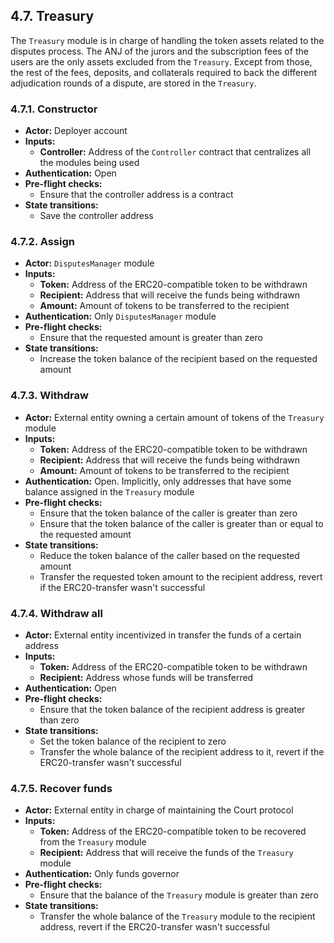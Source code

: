 ## 4.7. Treasury

The `Treasury` module is in charge of handling the token assets related to the disputes process. 
The ANJ of the jurors and the subscription fees of the users are the only assets excluded from the `Treasury`. 
Except from those, the rest of the fees, deposits, and collaterals required to back the different adjudication rounds of a dispute, are stored in the `Treasury`.  

### 4.7.1. Constructor

- **Actor:** Deployer account
- **Inputs:**
    - **Controller:** Address of the `Controller` contract that centralizes all the modules being used
- **Authentication:** Open
- **Pre-flight checks:**
    - Ensure that the controller address is a contract
- **State transitions:**
    - Save the controller address

### 4.7.2. Assign

- **Actor:** `DisputesManager` module
- **Inputs:**
    - **Token:** Address of the ERC20-compatible token to be withdrawn
    - **Recipient:** Address that will receive the funds being withdrawn
    - **Amount:** Amount of tokens to be transferred to the recipient
- **Authentication:** Only `DisputesManager` module
- **Pre-flight checks:**
    - Ensure that the requested amount is greater than zero
- **State transitions:**
    - Increase the token balance of the recipient based on the requested amount

### 4.7.3. Withdraw

- **Actor:** External entity owning a certain amount of tokens of the `Treasury` module
- **Inputs:**
    - **Token:** Address of the ERC20-compatible token to be withdrawn
    - **Recipient:** Address that will receive the funds being withdrawn
    - **Amount:** Amount of tokens to be transferred to the recipient
- **Authentication:** Open. Implicitly, only addresses that have some balance assigned in the `Treasury` module
- **Pre-flight checks:**
    - Ensure that the token balance of the caller is greater than zero
    - Ensure that the token balance of the caller is greater than or equal to the requested amount
- **State transitions:**
    - Reduce the token balance of the caller based on the requested amount
    - Transfer the requested token amount to the recipient address, revert if the ERC20-transfer wasn't successful

### 4.7.4. Withdraw all

- **Actor:** External entity incentivized in transfer the funds of a certain address
- **Inputs:**
    - **Token:** Address of the ERC20-compatible token to be withdrawn
    - **Recipient:** Address whose funds will be transferred
- **Authentication:** Open
- **Pre-flight checks:**
    - Ensure that the token balance of the recipient address is greater than zero
- **State transitions:**
    - Set the token balance of the recipient to zero
    - Transfer the whole balance of the recipient address to it, revert if the ERC20-transfer wasn't successful

### 4.7.5. Recover funds

- **Actor:** External entity in charge of maintaining the Court protocol
- **Inputs:**
    - **Token:** Address of the ERC20-compatible token to be recovered from the `Treasury` module
    - **Recipient:** Address that will receive the funds of the `Treasury` module
- **Authentication:** Only funds governor
- **Pre-flight checks:**
    - Ensure that the balance of the `Treasury` module is greater than zero
- **State transitions:**
    - Transfer the whole balance of the `Treasury` module to the recipient address, revert if the ERC20-transfer wasn't successful
